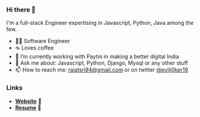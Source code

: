 <!--
**rajat19/rajat19** is a ✨ _special_ ✨ repository because its `README.md` (this file) appears on your GitHub profile.

Here are some ideas to get you started:

- 🔭 I’m currently working on ...
- 🌱 I’m currently learning ...
- 👯 I’m looking to collaborate on ...
- 🤔 I’m looking for help with ...
- 💬 Ask me about ...
- 📫 How to reach me: ...
- 😄 Pronouns: ...
- ⚡ Fun fact: ...
-->

### Hi there 👋

I'm a full-stack Engineer expertising in Javascript, Python, Java among the few.

- 👨‍💻 Software Engineer
- ☕ Loves coffee
- 🔭 I’m currently working with Paytm in making a better digital India
- 💬 Ask me about: Javascript, Python, Django, Mysql or any other stuff
- 📫 How to reach me: [rajatsri94@gmail.com](mailto:rajatsri94@gmail.com) or on twitter [@evilj0ker19](https://twitter.com/evilj0ker19)

### Links

- [**Website**](https://rajat19.github.io) 🔮 
- [**Resume**](https://rajatsrivastava.herokuapp.com/cvRajat.pdf) 📄


